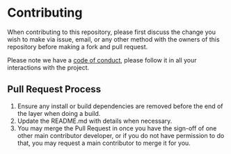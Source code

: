 # Contributing

When contributing to this repository, please first discuss the change you wish to make via issue,
email, or any other method with the owners of this repository before making a fork and pull request.

Please note we have a [code of conduct](CODE_OF_CONDUCT.md), please follow it in all your interactions with the project.

## Pull Request Process

1. Ensure any install or build dependencies are removed before the end of the layer when doing a
   build.
2. Update the README.md with details when necessary.
3. You may merge the Pull Request in once you have the sign-off of one other main contributor developer, or if you
   do not have permission to do that, you may request a main contributor to merge it for you.
